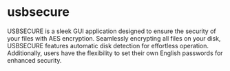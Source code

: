 # usbsecure
USBSECURE is a sleek GUI application designed to ensure the security of your files with AES encryption. Seamlessly encrypting all files on your disk, USBSECURE features automatic disk detection for effortless operation. Additionally, users have the flexibility to set their own English passwords for enhanced security.
